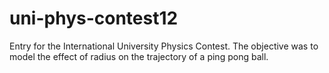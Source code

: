 uni-phys-contest12
==================

Entry for the International University Physics Contest. The objective was to model the effect of radius on the trajectory of a ping pong ball. 
